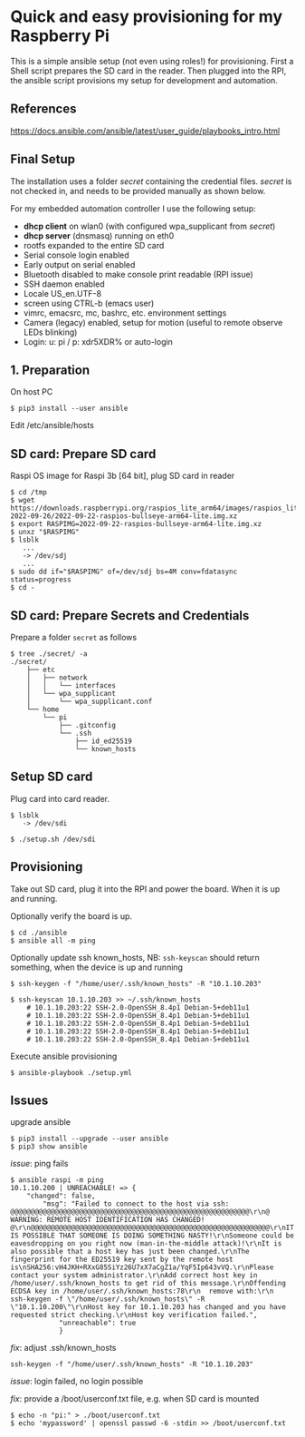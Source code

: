 # Quick and easy provisioning for my Raspberry Pi

This is a simple ansible setup (not even using roles!) for provisioning. First a Shell script prepares the SD card in the reader. Then plugged into the RPI, the ansible script provisions my setup for development and automation.  

## References

https://docs.ansible.com/ansible/latest/user_guide/playbooks_intro.html


## Final Setup

The installation uses a folder *secret* containing the credential files. *secret* is not checked in, and needs to be provided manually as shown below.

For my embedded automation controller I use the following setup:

- **dhcp client** on wlan0 (with configured wpa_supplicant from *secret*)
- **dhcp server** (dnsmasq) running on eth0
- rootfs expanded to the entire SD card
- Serial console login enabled
- Early output on serial enabled
- Bluetooth disabled to make console print readable (RPI issue)
- SSH daemon enabled
- Locale US_en.UTF-8
- screen using CTRL-b (emacs user)
- vimrc, emacsrc, mc, bashrc, etc. environment settings
- Camera (legacy) enabled, setup for motion (useful to remote observe LEDs blinking)
- Login: u: pi / p: xdr5XDR%  or auto-login


## 1. Preparation

On host PC  

```
$ pip3 install --user ansible
```

Edit /etc/ansible/hosts  

## SD card: Prepare SD card

Raspi OS image for Raspi 3b [64 bit], plug SD card in reader  
```
$ cd /tmp
$ wget https://downloads.raspberrypi.org/raspios_lite_arm64/images/raspios_lite_arm64-2022-09-26/2022-09-22-raspios-bullseye-arm64-lite.img.xz
$ export RASPIMG=2022-09-22-raspios-bullseye-arm64-lite.img.xz
$ unxz "$RASPIMG"
$ lsblk
   ...
   -> /dev/sdj
   ...
$ sudo dd if="$RASPIMG" of=/dev/sdj bs=4M conv=fdatasync status=progress
$ cd -
```


## SD card: Prepare Secrets and Credentials

Prepare a folder ``secret`` as follows  
```
$ tree ./secret/ -a
./secret/
    ├── etc
    │   ├── network
    │   │   └── interfaces
    │   └── wpa_supplicant
    │       └── wpa_supplicant.conf
    └── home
        └── pi
            ├── .gitconfig
            └── .ssh
                ├── id_ed25519
                └── known_hosts
```

## Setup SD card

Plug card into card reader.  
```
$ lsblk
   -> /dev/sdi

$ ./setup.sh /dev/sdi
```


## Provisioning

Take out SD card, plug it into the RPI and power the board. When it is up and running.  

Optionally verify the board is up.  
```
$ cd ./ansible
$ ansible all -m ping
```

Optionally update ssh known_hosts, NB: ``ssh-keyscan`` should return something, when the device is up and running  
```
$ ssh-keygen -f "/home/user/.ssh/known_hosts" -R "10.1.10.203"

$ ssh-keyscan 10.1.10.203 >> ~/.ssh/known_hosts
    # 10.1.10.203:22 SSH-2.0-OpenSSH_8.4p1 Debian-5+deb11u1
    # 10.1.10.203:22 SSH-2.0-OpenSSH_8.4p1 Debian-5+deb11u1
    # 10.1.10.203:22 SSH-2.0-OpenSSH_8.4p1 Debian-5+deb11u1
    # 10.1.10.203:22 SSH-2.0-OpenSSH_8.4p1 Debian-5+deb11u1
    # 10.1.10.203:22 SSH-2.0-OpenSSH_8.4p1 Debian-5+deb11u1

```

Execute ansible provisioning  
```
$ ansible-playbook ./setup.yml
```


## Issues

upgrade ansible  

```
$ pip3 install --upgrade --user ansible
$ pip3 show ansible
```


*issue*: ping fails  
```
$ ansible raspi -m ping
10.1.10.200 | UNREACHABLE! => {
    "changed": false,
	    "msg": "Failed to connect to the host via ssh: @@@@@@@@@@@@@@@@@@@@@@@@@@@@@@@@@@@@@@@@@@@@@@@@@@@@@@@@@@@\r\n@    WARNING: REMOTE HOST IDENTIFICATION HAS CHANGED!     @\r\n@@@@@@@@@@@@@@@@@@@@@@@@@@@@@@@@@@@@@@@@@@@@@@@@@@@@@@@@@@@\r\nIT IS POSSIBLE THAT SOMEONE IS DOING SOMETHING NASTY!\r\nSomeone could be eavesdropping on you right now (man-in-the-middle attack)!\r\nIt is also possible that a host key has just been changed.\r\nThe fingerprint for the ED25519 key sent by the remote host is\nSHA256:vH4JKH+RXxG85SiYz26U7xX7aCgZ1a/YqF5Ip643vVQ.\r\nPlease contact your system administrator.\r\nAdd correct host key in /home/user/.ssh/known_hosts to get rid of this message.\r\nOffending ECDSA key in /home/user/.ssh/known_hosts:78\r\n  remove with:\r\n  ssh-keygen -f \"/home/user/.ssh/known_hosts\" -R \"10.1.10.200\"\r\nHost key for 10.1.10.203 has changed and you have requested strict checking.\r\nHost key verification failed.",
		    "unreachable": true
			}
```
*fix*: adjust .ssh/known_hosts  
```
ssh-keygen -f "/home/user/.ssh/known_hosts" -R "10.1.10.203"
```


*issue*: login failed, no login possible  

*fix*: provide a /boot/userconf.txt file, e.g. when SD card is mounted  
```
$ echo -n "pi:" > ./boot/userconf.txt
$ echo 'mypassword' | openssl passwd -6 -stdin >> /boot/userconf.txt
```
